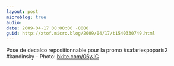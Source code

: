 ```yaml
---
layout: post
microblog: true
audio: 
date: 2009-04-17 00:00:00 -0000
guid: http://xtof.micro.blog/2009/04/17/t1540330749.html
---
```

Pose de decalco repositionnable pour la promo #safariexpoparis2 #kandinsky  - Photo: [bkite.com/06yJC](http://bkite.com/06yJC)
